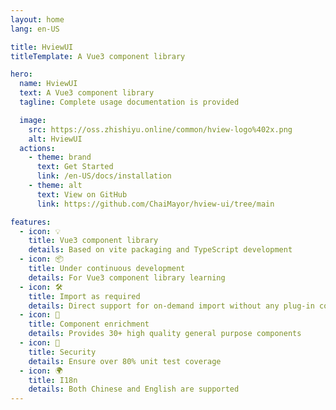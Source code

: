 ```yaml
---
layout: home
lang: en-US

title: HviewUI
titleTemplate: A Vue3 component library

hero:
  name: HviewUI
  text: A Vue3 component library
  tagline: Complete usage documentation is provided

  image:
    src: https://oss.zhishiyu.online/common/hview-logo%402x.png
    alt: HviewUI
  actions:
    - theme: brand
      text: Get Started
      link: /en-US/docs/installation
    - theme: alt
      text: View on GitHub
      link: https://github.com/ChaiMayor/hview-ui/tree/main

features:
  - icon: 💡
    title: Vue3 component library
    details: Based on vite packaging and TypeScript development
  - icon: 📦
    title: Under continuous development
    details: For Vue3 component library learning
  - icon: 🛠️
    title: Import as required
    details: Direct support for on-demand import without any plug-in configuration
  - icon: 🚀
    title: Component enrichment
    details: Provides 30+ high quality general purpose components
  - icon: 🔐
    title: Security
    details: Ensure over 80% unit test coverage
  - icon: 🌍
    title: I18n
    details: Both Chinese and English are supported
---
```

